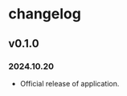 <h1>changelog</h1>
<h2>v0.1.0</h2>
<h3>2024.10.20</h3>
<ul>
    <li>Official release of application.</li>
</ul>
